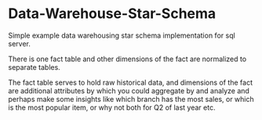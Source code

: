 # Data-Warehouse-Star-Schema
Simple example data warehousing star schema implementation for sql server.

There is one fact table and other dimensions of the fact are normalized to separate tables.

The fact table serves to hold raw historical data, and dimensions of the fact are additional attributes by which you could aggregate by and analyze and perhaps make some insights like which branch has the most sales, or which is the most popular item, or why not both for Q2 of last year etc.